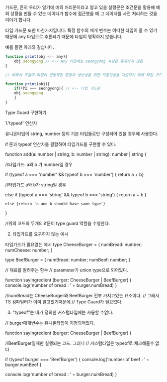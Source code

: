 가드문, 흔히 우리가 알기에 예외 처리문이라고 알고 있을 실행문은 조건문을 활용해 예외 상황을 만들 수 있는 데이터가 함수에 접근했을 때 그 데이터를 사전 처리하는 것을 이야기 합니다.

타입 가드문 또한 마찬가지입니다. 특정 함수의 매개 변수는 어떠한 타입이 올 수 있기 때문에 any 타입으로 추론되기 때문에 타입이 명확하지 않습니다.

예를 들면 아래와 같습니다.

```javascript
function print(obj <-- any){
	obj.seongyong // <-- any 타입에는 seongyong 속성은 존재하지 않음
}

// 따라서 조금더 타입이 안정적인 환경과 생산성을 위한 자동안성을 지원하기 위해 타입 가드문을 사용합니다.

function print(obj){
	if(타입 === seongyong){ // <-- 타입 가드문
    obj.seongyong
	}
}
```

Type Guard 구현하기
 

1.'typeof' 연산자 

 

 

유니온타입이 string, number 등의 기본 타입들로만 구성되어 있을 경우에 사용한다.

 

 

if 문과 typeof 연산자를 결합하여 타입가드를 구현할 수 있다.

function add(a: number | string, b: number | string): number | string {
   
   //타입가드: a와 b 가 number일 경우
   
   if (typeof a === 'number' && typeof b === 'number') {
        return a + b}
   
   //타입가드 a와 b가 string일 경우
   
   else if (typeof a === 'string' && typeof b === 'string') {
        return a + b 
    }

    else {return 'a and b should have same type'}
}


//위의 코드의 두개의 if문이 type guard 역할을 수행한다.
 

 

2. 타입가드를 요구하지 않는 예시

타입가드가 필요없는 예시
type CheeseBurger = {
    numBread: number;
    numCheese: number;
}

type BeefBurger = {
    numBread: number;
    numBeef: number;
}

// 재료를 알려주는 함수
// parameter가 union type으로 되어있다.

function sayIngredient (burger: CheeseBurger | BeefBurger) {
    console.log('number of bread : ' + burger.numBread)
    }
    


 //numBread는 CheeseBurger와 BeefBurger 전부 가지고있는 요소이다.
 // 그래서 TS 컴파일러가 이미 알고있기때문에
 // Type Guard가 필요없다.
 

 

 

 

3.  "typeof"는 내가 정의한 커스텀타입에는 사용할 수없다.

// burger매개변수는 유니온타입이 지정되어있다.

function sayIngredient (burger: CheeseBurger | BeefBurger) {

//BeefBurger일때만 실행되는 코드. 그러니
// 커스텀타입은 typeof로 체크해줄수 없다

if (typeof burger === 'BeefBurger') {
        console.log('number of beef : ' + burger.numBeef
    }

console.log('number of bread : ' + burger.numBread)
    }
